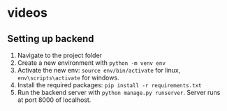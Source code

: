 # videos
## Setting up backend
1. Navigate to the project folder
2. Create a new environment with `python -m venv env`
3. Activate the new env: `source env/bin/activate` for linux, `env\scripts\activate` for windows.
4. Install the required packages: `pip install -r requirements.txt`
5. Run the backend server with `python manage.py runserver`. Server runs at port 8000 of localhost.
